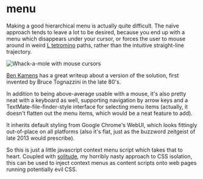 menu
====

Making a good hierarchical menu is actually quite difficult. The naïve approach tends to leave a lot to be desired, because you end up with a menu which disappears under your cursor, or forces the user to mouse around in weird [L tetromino](http://en.wikipedia.org/wiki/Tetromino) paths, rather than the intuitive straight-line trajectory. 

![Whack-a-mole with mouse cursors](http://static.tumblr.com/9hgswys/iU1mj8c6y/bootstrap-bug.gif)

[Ben Kamens](http://bjk5.com/post/44698559168/breaking-down-amazons-mega-dropdown) has a great writeup about a version of the solution, first invented by Bruce Tognazzini in the late 80's. 

In addition to being above-average usable with a mouse, it's also pretty neat with a keyboard as well, supporting navigation by arrow keys and a TextMate-file-finder-style interface for selecting menu items (actually, it doesn't flatten out the menu items, which would be a neat feature to add). 

It inherits default styling from Google Chrome's WebUI, which looks fittingly out-of-place on all platforms (also it's flat, just as the buzzword zeitgeist of late 2013 would prescribe).  

So this is just a little javascript context menu script which takes that to heart. Coupled with [solitude](https://github.com/naptha/solitude), my horribly nasty approach to CSS isolation, this can be used to inject context menus as content scripts onto web pages running potentially evil CSS. 

